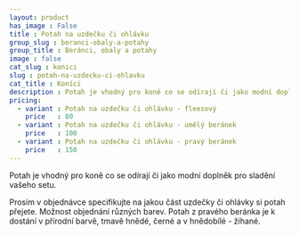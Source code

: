 ```yaml
---
layout: product
has_image : False
title : Potah na uzdečku či ohlávku
group_slug : beranci-obaly-a-potahy
group_title : Beránci, obaly a potahy
image : false
cat_slug : konici
slug : potah-na-uzdecku-ci-ohlavku
cat_title : Koníci
description : Potah je vhodný pro koně co se odírají či jako modní doplněk pro sladění vašeho setu.
pricing:
  - variant : Potah na uzdečku či ohlávku - fleesový
    price   : 80
  - variant : Potah na uzdečku či ohlávku - umělý beránek
    price   : 100
  - variant : Potah na uzdečku či ohlávku - pravý beránek
    price   : 150
---
```


Potah je vhodný pro koně co se odírají či jako modní doplněk pro sladění vašeho setu.

Prosím v objednávce specifikujte na jakou část uzdečky či ohlávky si potah přejete.
Možnost objednání různých barev.
Potah z pravého beránka je k dostání v přírodní barvě, tmavě hnědé, černé a v hnědobílé - žíhané.

